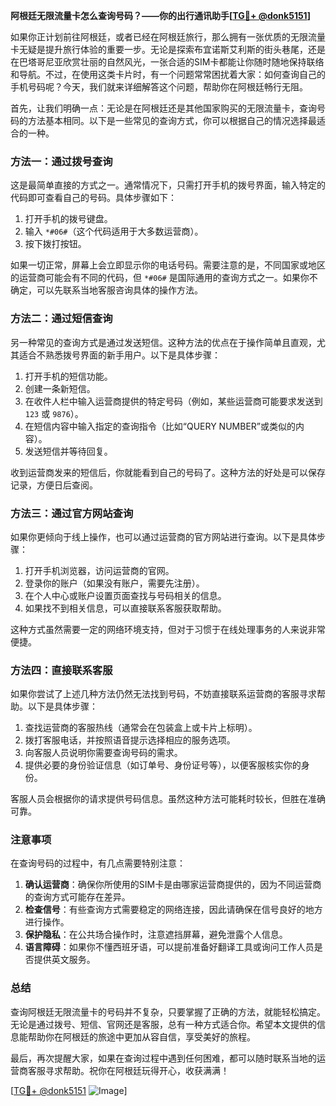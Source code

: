 **阿根廷无限流量卡怎么查询号码？——你的出行通讯助手[[TG💪+ @donk5151](https://t.me/s/donk5151)]**

如果你正计划前往阿根廷，或者已经在阿根廷旅行，那么拥有一张优质的无限流量卡无疑是提升旅行体验的重要一步。无论是探索布宜诺斯艾利斯的街头巷尾，还是在巴塔哥尼亚欣赏壮丽的自然风光，一张合适的SIM卡都能让你随时随地保持联络和导航。不过，在使用这类卡片时，有一个问题常常困扰着大家：如何查询自己的手机号码呢？今天，我们就来详细解答这个问题，帮助你在阿根廷畅行无阻。

首先，让我们明确一点：无论是在阿根廷还是其他国家购买的无限流量卡，查询号码的方法基本相同。以下是一些常见的查询方式，你可以根据自己的情况选择最适合的一种。

### 方法一：通过拨号查询

这是最简单直接的方式之一。通常情况下，只需打开手机的拨号界面，输入特定的代码即可查看自己的号码。具体步骤如下：

1. 打开手机的拨号键盘。
2. 输入 `*#06#`（这个代码适用于大多数运营商）。
3. 按下拨打按钮。

如果一切正常，屏幕上会立即显示你的电话号码。需要注意的是，不同国家或地区的运营商可能会有不同的代码，但 `*#06#` 是国际通用的查询方式之一。如果你不确定，可以先联系当地客服咨询具体的操作方法。

### 方法二：通过短信查询

另一种常见的查询方式是通过发送短信。这种方法的优点在于操作简单且直观，尤其适合不熟悉拨号界面的新手用户。以下是具体步骤：

1. 打开手机的短信功能。
2. 创建一条新短信。
3. 在收件人栏中输入运营商提供的特定号码（例如，某些运营商可能要求发送到 `123` 或 `9876`）。
4. 在短信内容中输入指定的查询指令（比如“QUERY NUMBER”或类似的内容）。
5. 发送短信并等待回复。

收到运营商发来的短信后，你就能看到自己的号码了。这种方法的好处是可以保存记录，方便日后查阅。

### 方法三：通过官方网站查询

如果你更倾向于线上操作，也可以通过运营商的官方网站进行查询。以下是具体步骤：

1. 打开手机浏览器，访问运营商的官网。
2. 登录你的账户（如果没有账户，需要先注册）。
3. 在个人中心或账户设置页面查找与号码相关的信息。
4. 如果找不到相关信息，可以直接联系客服获取帮助。

这种方式虽然需要一定的网络环境支持，但对于习惯于在线处理事务的人来说非常便捷。

### 方法四：直接联系客服

如果你尝试了上述几种方法仍然无法找到号码，不妨直接联系运营商的客服寻求帮助。以下是具体步骤：

1. 查找运营商的客服热线（通常会在包装盒上或卡片上标明）。
2. 拨打客服电话，并按照语音提示选择相应的服务选项。
3. 向客服人员说明你需要查询号码的需求。
4. 提供必要的身份验证信息（如订单号、身份证号等），以便客服核实你的身份。

客服人员会根据你的请求提供号码信息。虽然这种方法可能耗时较长，但胜在准确可靠。

### 注意事项

在查询号码的过程中，有几点需要特别注意：

1. **确认运营商**：确保你所使用的SIM卡是由哪家运营商提供的，因为不同运营商的查询方式可能存在差异。
2. **检查信号**：有些查询方式需要稳定的网络连接，因此请确保在信号良好的地方进行操作。
3. **保护隐私**：在公共场合操作时，注意遮挡屏幕，避免泄露个人信息。
4. **语言障碍**：如果你不懂西班牙语，可以提前准备好翻译工具或询问工作人员是否提供英文服务。

### 总结

查询阿根廷无限流量卡的号码并不复杂，只要掌握了正确的方法，就能轻松搞定。无论是通过拨号、短信、官网还是客服，总有一种方式适合你。希望本文提供的信息能帮助你在阿根廷的旅途中更加从容自信，享受美好的旅程。

最后，再次提醒大家，如果在查询过程中遇到任何困难，都可以随时联系当地的运营商客服寻求帮助。祝你在阿根廷玩得开心，收获满满！

[[TG💪+ @donk5151](https://t.me/s/donk5151) ![Image](https://i.postimg.cc/rwNCRYN7/Snipaste-2025-04-30-17-27-05.png)]